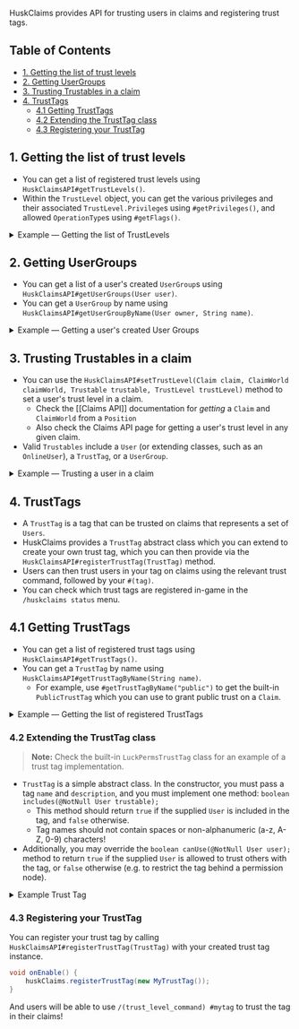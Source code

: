 HuskClaims provides API for trusting users in claims and registering trust tags.

## Table of Contents
* [1. Getting the list of trust levels](#1-getting-the-list-of-trust-levels)
* [2. Getting UserGroups](#2-getting-usergroups)
* [3. Trusting Trustables in a claim](#3-trusting-trustables-in-a-claim)
* [4. TrustTags](#4-trusttags)
  * [4.1 Getting TrustTags](#41-getting-trusttags)
  * [4.2 Extending the TrustTag class](#42-extending-the-trusttag-class)
  * [4.3 Registering your TrustTag](#43-registering-your-trusttag)

## 1. Getting the list of trust levels
* You can get a list of registered trust levels using `HuskClaimsAPI#getTrustLevels()`.
* Within the `TrustLevel` object, you can get the various privileges and their associated `TrustLevel.Privilege`s using `#getPrivileges()`, and allowed `OperationType`s using `#getFlags()`.

<details>
<summary>Example &mdash; Getting the list of TrustLevels</summary>

```java
void showTrustLevels(org.bukkit.command.CommandSender sender) {
    sender.sendMessage("Registered trust levels: " + huskClaims.getTrustLevels().stream()
            .map(TrustLevel::getName).collect(Collectors.joining(", ")));
}
```
</details>

## 2. Getting UserGroups
* You can get a list of a user's created `UserGroup`s using `HuskClaimsAPI#getUserGroups(User user)`.
* You can get a `UserGroup` by name using `HuskClaimsAPI#getUserGroupByName(User owner, String name)`.


<details>
<summary>Example &mdash; Getting a user's created User Groups</summary>

```java
void showUserGroups(org.bukkit.Player player) {
  final OnlineUser user = huskClaims.getOnlineUser(player);
  player.sendMessage("Registered user groups for " + user.getName() + ": " + huskClaims.getUserGroups(user).stream()
            .map(UserGroup::getName).collect(Collectors.joining(", ")));
}
```
</details>

## 3. Trusting Trustables in a claim
* You can use the `HuskClaimsAPI#setTrustLevel(Claim claim, ClaimWorld claimWorld, Trustable trustable, TrustLevel trustLevel)` method to set a user's trust level in a claim.
  * Check the [[Claims API]] documentation for _getting_ a `Claim` and `ClaimWorld` from a `Position`
  * Also check the Claims API page for getting a user's trust level in any given claim.
* Valid `Trustables` include a `User` (or extending classes, such as an `OnlineUser`), a `TrustTag`, or a `UserGroup`.

<details>
<summary>Example &mdash; Trusting a user in a claim</summary>

```java
void trustUserInClaim(Claim claim, ClaimWorld claimWorld, User user) {
    huskClaims.setTrustLevel(claim, claimWorld, user, TrustLevel.BUILD);
}
```
</details>

## 4. TrustTags
* A `TrustTag` is a tag that can be trusted on claims that represents a set of `Users`.
* HuskClaims provides a `TrustTag` abstract class which you can extend to create your own trust tag, which you can then provide via the `HuskClaimsAPI#registerTrustTag(TrustTag)` method.
* Users can then trust users in your tag on claims using the relevant trust command, followed by your `#(tag)`.
* You can check which trust tags are registered in-game in the `/huskclaims status` menu.

## 4.1 Getting TrustTags
* You can get a list of registered trust tags using `HuskClaimsAPI#getTrustTags()`.
* You can get a `TrustTag` by name using `HuskClaimsAPI#getTrustTagByName(String name)`.
  * For example, use `#getTrustTagByName("public")` to get the built-in `PublicTrustTag` which you can use to grant public trust on a `Claim`.

<details>
<summary>Example &mdash; Getting the list of registered TrustTags</summary>

```java
void showTrustTags(org.bukkit.command.CommandSender sender) {
    sender.sendMessage("Registered trust tags: " + huskClaims.getTrustTags().stream()
            .map(TrustTag::getName).collect(Collectors.joining(", ")));
}
```
</details>

### 4.2 Extending the TrustTag class
> **Note:** Check the built-in `LuckPermsTrustTag` class for an example of a trust tag implementation.

* `TrustTag` is a simple abstract class. In the constructor, you must pass a tag `name` and `description`, and you must implement one method: `boolean includes(@NotNull User trustable);`
  * This method should return `true` if the supplied `User` is included in the tag, and `false` otherwise.
  * Tag names should not contain spaces or non-alphanumeric (a-z, A-Z, 0-9) characters!
* Additionally, you may override the `boolean canUse(@NotNull User user);` method to return `true` if the supplied `User` is allowed to trust others with the tag, or `false` otherwise (e.g. to restrict the tag behind a permission node).

<details>
<summary>Example Trust Tag</summary>

```java
public class MyTrustTag extends TrustTag {
    
    public TrustTag() {
        // Name / description
        super("mytag", "Grants access to upside-down people.");
    }
    
    @Override
    public boolean includes(@NotNull User trustable) {
        // Return true if the supplied user is included in the tag, false otherwise
        return user.getName().equals("Dinnerbone") || user.getName().equals("Grumm"); // Include Dinnerbone or Grumm!
    }

    @Override
    public boolean canUse(@NotNull User user) {
        // Return true if the supplied user is allowed to trust others with the tag, false otherwise
        return true; // Let everyone trust others with this tag in their claims
    }

}
```
</details>

### 4.3 Registering your TrustTag
You can register your trust tag by calling `HuskClaimsAPI#registerTrustTag(TrustTag)` with your created trust tag instance.

```java
void onEnable() {
    huskClaims.registerTrustTag(new MyTrustTag());
}
```

And users will be able to use `/(trust_level_command) #mytag` to trust the tag in their claims!